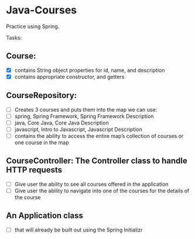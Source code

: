 # Java-Courses

Practice using Spring.


Tasks:

## Course:
- [x] contains String object properties for id, name, and description
- [x] contains appropriate constructor, and getters

## CourseRepository:
- [ ] Creates 3 courses and puts them into the map we can use:
- [ ] spring, Spring Framework, Spring Framework Description
- [ ] java, Core Java, Core Java Description
- [ ] javascript, Intro to Javascript, Javascript Description 
- [ ]  contains the ability to access the entire map’s collection of courses or one course in the map

## CourseController: The Controller class to handle HTTP requests
- [ ] Give user the ability to see all courses offered in the application
- [ ] Give user the ability to navigate into one of the courses for the details of the course

## An Application class 
- [ ] that will already be built out using the Spring Initializr